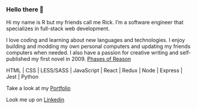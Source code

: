 ### Hello there 👋

Hi my name is R but my friends call me Rick. I’m a software engineer that specializes in full-stack web development. 

I love coding and learning about new languages and technologies. I enjoy building and modding my own personal computers and updating my friends computers when needed. I also have a passion for creative writing and self-published my first novel in 2009. [Phases of Reason](https://www.amazon.com/Phases-Reason-Eight-Ball-Jarrett-Dowd/dp/1442149108)

HTML | CSS | LESS/SASS | JavaScript | React | Redux | Node | Express | Jest | Python 

Take a look at my [Portfolio](https://www.rjarretttdowd.com)

Look me up on [Linkedin](https://www.linkedin.com/in/rjarrettdowd/)

